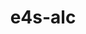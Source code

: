---
title: "e4s-alc"
layout: cache
categories: [package, develop]
meta: {"compilers": ["none"], "num_specs": 16, "num_specs_by_stack": {"e4s-oneapi": 16, "root": 16}, "oss": ["ubuntu22.04"], "platforms": ["linux"], "stacks": ["e4s-oneapi", "root"], "targets": ["x86_64_v3"], "versions": ["1.0.2"]}
spec_details: [{"compiler": "none", "hash": "3omoauwatkqo4fmykjledphlsbxdyc37", "os": "ubuntu22.04", "platform": "linux", "size": "-", "stacks": ["e4s-oneapi", "root"], "target": "x86_64_v3", "variants": ["build_system=python_pip"], "versions": ["1.0.2"]}, {"compiler": "none", "hash": "4uqgwumy3ixtdyxr54jarrpys5jwhezc", "os": "ubuntu22.04", "platform": "linux", "size": "-", "stacks": ["e4s-oneapi", "root"], "target": "x86_64_v3", "variants": ["build_system=python_pip"], "versions": ["1.0.2"]}, {"compiler": "none", "hash": "6h63ztv5qz2aighpdwistgv4qozgtdtj", "os": "ubuntu22.04", "platform": "linux", "size": "-", "stacks": ["e4s-oneapi", "root"], "target": "x86_64_v3", "variants": ["build_system=python_pip"], "versions": ["1.0.2"]}, {"compiler": "none", "hash": "73jic4uld6w7m2cggfmbl63zvdsvyasa", "os": "ubuntu22.04", "platform": "linux", "size": "-", "stacks": ["e4s-oneapi", "root"], "target": "x86_64_v3", "variants": ["build_system=python_pip"], "versions": ["1.0.2"]}, {"compiler": "none", "hash": "77arr4d4z32ksw6aujxqxknzndxaey4q", "os": "ubuntu22.04", "platform": "linux", "size": "-", "stacks": ["e4s-oneapi", "root"], "target": "x86_64_v3", "variants": ["build_system=python_pip"], "versions": ["1.0.2"]}, {"compiler": "none", "hash": "e5f6vneltylulp22znq3hsackxfz4qbg", "os": "ubuntu22.04", "platform": "linux", "size": "-", "stacks": ["e4s-oneapi", "root"], "target": "x86_64_v3", "variants": ["build_system=python_pip"], "versions": ["1.0.2"]}, {"compiler": "none", "hash": "fvcczjab53aef253whtmyrlsdg2f5ki3", "os": "ubuntu22.04", "platform": "linux", "size": "-", "stacks": ["e4s-oneapi", "root"], "target": "x86_64_v3", "variants": ["build_system=python_pip"], "versions": ["1.0.2"]}, {"compiler": "none", "hash": "ij6tadgj74bq5blouxeeoto4dmoxcwiq", "os": "ubuntu22.04", "platform": "linux", "size": "-", "stacks": ["e4s-oneapi", "root"], "target": "x86_64_v3", "variants": ["build_system=python_pip"], "versions": ["1.0.2"]}, {"compiler": "none", "hash": "klyctu5jeoermjnpngfe4omn4zt4opoq", "os": "ubuntu22.04", "platform": "linux", "size": "-", "stacks": ["e4s-oneapi", "root"], "target": "x86_64_v3", "variants": ["build_system=python_pip"], "versions": ["1.0.2"]}, {"compiler": "none", "hash": "loee24vb6e2rpewxmwblxxmcedrieh2d", "os": "ubuntu22.04", "platform": "linux", "size": "-", "stacks": ["e4s-oneapi", "root"], "target": "x86_64_v3", "variants": ["build_system=python_pip"], "versions": ["1.0.2"]}, {"compiler": "none", "hash": "nvqgllyetbarvckv52xxzq37aivh2uab", "os": "ubuntu22.04", "platform": "linux", "size": "-", "stacks": ["e4s-oneapi", "root"], "target": "x86_64_v3", "variants": ["build_system=python_pip"], "versions": ["1.0.2"]}, {"compiler": "none", "hash": "ostapxjk4ds4kgmwkuqcpomjj5iezm5b", "os": "ubuntu22.04", "platform": "linux", "size": "-", "stacks": ["e4s-oneapi", "root"], "target": "x86_64_v3", "variants": ["build_system=python_pip"], "versions": ["1.0.2"]}, {"compiler": "none", "hash": "ws4pn7ys5oehcfpolccbkc7vst2vrfkg", "os": "ubuntu22.04", "platform": "linux", "size": "-", "stacks": ["e4s-oneapi", "root"], "target": "x86_64_v3", "variants": ["build_system=python_pip"], "versions": ["1.0.2"]}, {"compiler": "none", "hash": "xnquf2duedmn6kxi5mvl6mvnpic4ns65", "os": "ubuntu22.04", "platform": "linux", "size": "-", "stacks": ["e4s-oneapi", "root"], "target": "x86_64_v3", "variants": ["build_system=python_pip"], "versions": ["1.0.2"]}, {"compiler": "none", "hash": "y3qpczn2dmd6ooddsc5j4dr24zrrx2xz", "os": "ubuntu22.04", "platform": "linux", "size": "-", "stacks": ["e4s-oneapi", "root"], "target": "x86_64_v3", "variants": ["build_system=python_pip"], "versions": ["1.0.2"]}, {"compiler": "none", "hash": "z7brd4jrtw45fbi3ulpdpoairrcyzdnr", "os": "ubuntu22.04", "platform": "linux", "size": "-", "stacks": ["e4s-oneapi", "root"], "target": "x86_64_v3", "variants": ["build_system=python_pip"], "versions": ["1.0.2"]}]
---